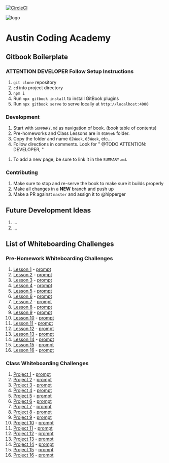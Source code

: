 [![CircleCI](https://circleci.com/gh/AustinCodingAcademy/gitbook-boilerplate.svg?style=svg&circle-token=59fcb96d7537ef4e4dbb398806c7def94c482b5e)](https://circleci.com/gh/AustinCodingAcademy/gitbook-boilerplate)

![logo](http://en.gravatar.com/userimage/107370100/a08594145564536138dfaaf072c7b241.png)

# Austin Coding Academy

## Gitbook Boilerplate

### ATTENTION DEVELOPER Follow Setup Instructions

1. `git clone` repository
1. `cd` into project directory
1. `npm i`
1. Run `npx gitbook install` to install GitBook plugins
1. Run `npx gitbook serve` to serve locally at `http://localhost:4000`

### Development

1. Start with `SUMMARY.md` as navigation of book. (book table of contents)
1. Pre-homeworks and Class Lessons are in `01Week` folder.
1. Copy the folder and name `02Week`, `03Week`, etc...
1. Follow directions in comments. Look for " @TODO ATTENTION: DEVELOPER, "
  <!-- @TODO ATTENTION: DEVELOPER,  -->
1. To add a new page, be sure to link it in the `SUMMARY.md`.

### Contributing

1. Make sure to stop and re-serve the book to make sure it builds properly
1. Make all changes in a **NEW** branch and push up
1. Make a PR against `master` and assign it to @hipperger

## Future Development Ideas

1. ...
1. ...

## List of Whiteboarding Challenges

### Pre-Homework Whiteboarding Challenges

1. [Lesson 1](01Week/01DayPrep.md) - [prompt](url)
1. [Lesson 2](01Week/02DayPrep.md) - [prompt](url)
1. [Lesson 3](02Week/01DayPrep.md) - [prompt](url)
1. [Lesson 4](02Week/02DayPrep.md) - [prompt](url)
1. [Lesson 5](03Week/01DayPrep.md) - [prompt](url)
1. [Lesson 6](03Week/02DayPrep.md) - [prompt](url)
1. [Lesson 7](04Week/01DayPrep.md) - [prompt](url)
1. [Lesson 8](04Week/02DayPrep.md) - [prompt](url)
1. [Lesson 9](05Week/01DayPrep.md) - [prompt](url)
1. [Lesson 10](05Week/02DayPrep.md) - [prompt](url)
1. [Lesson 11](06Week/01DayPrep.md) - [prompt](url)
1. [Lesson 12](06Week/02DayPrep.md) - [prompt](url)
1. [Lesson 13](07Week/01DayPrep.md) - [prompt](url)
1. [Lesson 14](07Week/02DayPrep.md) - [prompt](url)
1. [Lesson 15](08Week/01DayPrep.md) - [prompt](url)
1. [Lesson 16](08Week/02DayPrep.md) - [prompt](url)

### Class Whiteboarding Challenges

1. [Project 1](01Week/01DayClass.md) - [prompt](url)
2. [Project 2](01Week/02DayClass.md) - [prompt](url)
3. [Project 3](02Week/01DayClass.md) - [prompt](url)
4. [Project 4](02Week/02DayClass.md) - [prompt](url)
5. [Project 5](03Week/01DayClass.md) - [prompt](url)
6. [Project 6](03Week/02DayClass.md) - [prompt](url)
7. [Project 7](04Week/01DayClass.md) - [prompt](url)
8. [Project 8](04Week/02DayClass.md) - [prompt](url)
9. [Project 9](05Week/01DayClass.md) - [prompt](url)
10. [Project 10](05Week/02DayClass.md) - [prompt](url)
11. [Project 11](06Week/01DayClass.md) - [prompt](url)
12. [Project 12](06Week/02DayClass.md) - [prompt](url)
13. [Project 13](07Week/01DayClass.md) - [prompt](url)
14. [Project 14](07Week/02DayClass.md) - [prompt](url)
15. [Project 15](08Week/01DayClass.md) - [prompt](url)
16. [Project 16](08Week/02DayClass.md) - [prompt](url)

<!--  SKIP THIS SECTION 
Don't worry about this sections. It's for a future update that is not ready yet. Please continue reading and using all comments titled: "@TODO ATTENTION: DEVELOPER," Enjoy!!

## Prep For Your Career: TASKorHABITtoCREATE-->

<!-- ### Why it's Important -->
<!-- This section is meant to develop our student soft-skills or daily routine to make them more value to future employers. Things like books to read, apps to build, youTubers to follow, learning habits, agile approaches, etc. This is where we give them a background to the history or common practice in the industry. We must remember they have no idea how the tech world works and many haven't had a professional job before. -->

<!-- Give them the why behind the ACTION ITEM they're about to do. -->

<!-- ### Action Item -->
<!-- This is a specific task they can do NOW. It needs to be small and make them feel they are actually contributing to the their career, LinkedIn profile update, follow people on Medium, youTube, GitHub, Reddit, Hackernews, etc...  -->
<!-- Lorem Ipsum Lorem Ipsum Lorem Ipsum Lorem Ipsum Lorem Ipsum Lorem -->

<!-- ## Hear it from a Grad - TOPIC -->

<!-- ### Question: The question...? -->

<!-- As we develop our curriculum, we not only want to teach hard-skills but also soft-skill and confidence. We connect with humans and the more we use our graduates to support current students the more successful they should be in the future. As ACA grows, we should include a short video clip of a grad being asked a question about the TOPIC. This will bring to the student context to the what their doing and why its important. Again, always instilling confidence!! -->

<!-- <iframe width="560" height="315" src="https://www.youtube.com/embed/XQu8TTBmGhA" frameborder="0" allow="autoplay; encrypted-media" allowfullscreen></iframe> 

^^^ SKIP THIS SECTION ^^^-->
